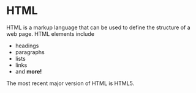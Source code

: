 # HTML

HTML is a markup language that can be used to define the structure of a web page. HTML elements include

- headings
- paragraphs
- lists
- links
- and **more!**

The most recent major version of HTML is HTML5.
  